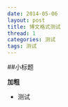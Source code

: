 ```yaml
---
date: 2014-05-06
layout: post
title: 博文格式测试
thread: 1
categories: 测试
tags: 测试
---
```

##小标题

**加粗**


* 测试

